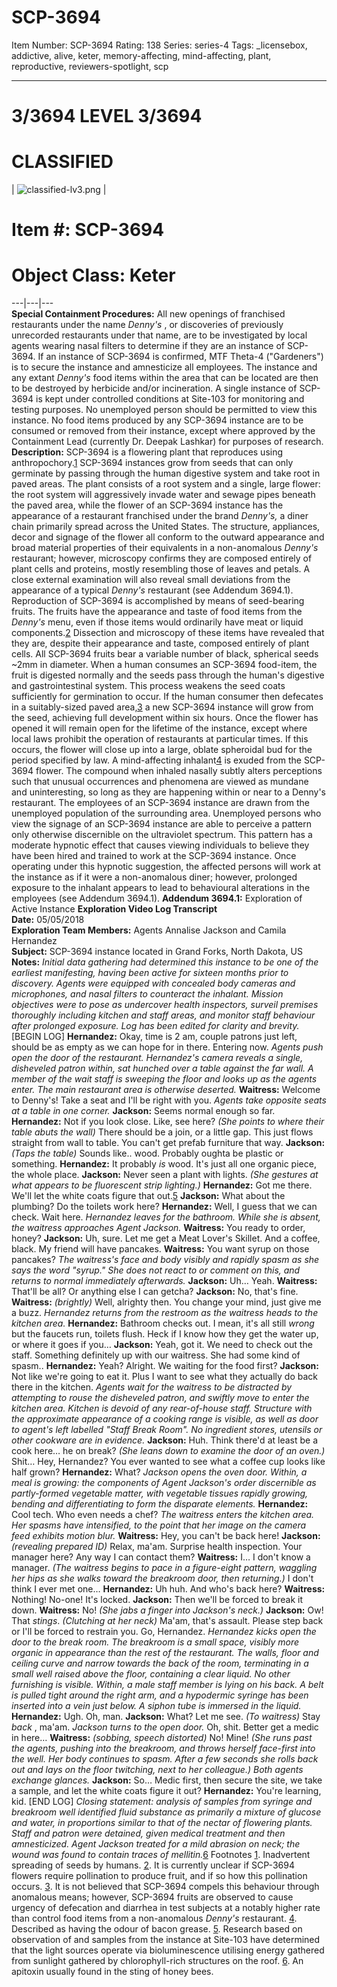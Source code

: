 # SCP-3694
Item Number: SCP-3694
Rating: 138
Series: series-4
Tags: _licensebox, addictive, alive, keter, memory-affecting, mind-affecting, plant, reproductive, reviewers-spotlight, scp

---

# 3/3694 LEVEL 3/3694
# CLASSIFIED
| ![classified-lv3.png](https://scp-wiki.wdfiles.com/local--files/component%3Aclassified-decoration-base/classified-lv3.png) | 
# Item #: SCP-3694
# Object Class: Keter  
---|---|---  
**Special Containment Procedures:** All new openings of franchised restaurants under the name _Denny's_ , or discoveries of previously unrecorded restaurants under that name, are to be investigated by local agents wearing nasal filters to determine if they are an instance of SCP-3694.
If an instance of SCP-3694 is confirmed, MTF Theta-4 ("Gardeners") is to secure the instance and amnesticize all employees. The instance and any extant _Denny's_ food items within the area that can be located are then to be destroyed by herbicide and/or incineration.
A single instance of SCP-3694 is kept under controlled conditions at Site-103 for monitoring and testing purposes. No unemployed person should be permitted to view this instance.
No food items produced by any SCP-3694 instance are to be consumed or removed from their instance, except where approved by the Containment Lead (currently Dr. Deepak Lashkar) for purposes of research.
**Description:** SCP-3694 is a flowering plant that reproduces using anthropochory.[1](javascript:;) SCP-3694 instances grow from seeds that can only germinate by passing through the human digestive system and take root in paved areas. The plant consists of a root system and a single, large flower: the root system will aggressively invade water and sewage pipes beneath the paved area, while the flower of an SCP-3694 instance has the appearance of a restaurant franchised under the brand _Denny's,_ a diner chain primarily spread across the United States.
The structure, appliances, decor and signage of the flower all conform to the outward appearance and broad material properties of their equivalents in a non-anomalous _Denny's_ restaurant; however, microscopy confirms they are composed entirely of plant cells and proteins, mostly resembling those of leaves and petals. A close external examination will also reveal small deviations from the appearance of a typical _Denny's_ restaurant (see Addendum 3694.1).
Reproduction of SCP-3694 is accomplished by means of seed-bearing fruits. The fruits have the appearance and taste of food items from the _Denny's_ menu, even if those items would ordinarily have meat or liquid components.[2](javascript:;) Dissection and microscopy of these items have revealed that they are, despite their appearance and taste, composed entirely of plant cells. All SCP-3694 fruits bear a variable number of black, spherical seeds ~2mm in diameter.
When a human consumes an SCP-3694 food-item, the fruit is digested normally and the seeds pass through the human's digestive and gastrointestinal system. This process weakens the seed coats sufficiently for germination to occur. If the human consumer then defecates in a suitably-sized paved area,[3](javascript:;) a new SCP-3694 instance will grow from the seed, achieving full development within six hours. Once the flower has opened it will remain open for the lifetime of the instance, except where local laws prohibit the operation of restaurants at particular times. If this occurs, the flower will close up into a large, oblate spheroidal bud for the period specified by law.
A mind-affecting inhalant[4](javascript:;) is exuded from the SCP-3694 flower. The compound when inhaled nasally subtly alters perceptions such that unusual occurrences and phenomena are viewed as mundane and uninteresting, so long as they are happening within or near to a Denny's restaurant.
The employees of an SCP-3694 instance are drawn from the unemployed population of the surrounding area. Unemployed persons who view the signage of an SCP-3694 instance are able to perceive a pattern only otherwise discernible on the ultraviolet spectrum. This pattern has a moderate hypnotic effect that causes viewing individuals to believe they have been hired and trained to work at the SCP-3694 instance. Once operating under this hypnotic suggestion, the affected persons will work at the instance as if it were a non-anomalous diner; however, prolonged exposure to the inhalant appears to lead to behavioural alterations in the employees (see Addendum 3694.1).
**Addendum 3694.1:** Exploration of Active Instance
**Exploration Video Log Transcript**  
**Date:** 05/05/2018  
**Exploration Team Members:** Agents Annalise Jackson and Camila Hernandez  
**Subject:** SCP-3694 instance located in Grand Forks, North Dakota, US
**Notes:** _Initial data gathering had determined this instance to be one of the earliest manifesting, having been active for sixteen months prior to discovery. Agents were equipped with concealed body cameras and microphones, and nasal filters to counteract the inhalant. Mission objectives were to pose as undercover health inspectors, surveil premises thoroughly including kitchen and staff areas, and monitor staff behaviour after prolonged exposure._
_Log has been edited for clarity and brevity._
[BEGIN LOG]
**Hernandez:** Okay, time is 2 am, couple patrons just left, should be as empty as we can hope for in there. Entering now.
_Agents push open the door of the restaurant. Hernandez's camera reveals a single, disheveled patron within, sat hunched over a table against the far wall. A member of the wait staff is sweeping the floor and looks up as the agents enter. The main restaurant area is otherwise deserted._
**Waitress:** Welcome to Denny's! Take a seat and I'll be right with you.
_Agents take opposite seats at a table in one corner._
**Jackson:** Seems normal enough so far.
**Hernandez:** Not if you look close. Like, see here? _(She points to where their table abuts the wall)_ There should be a join, or a little gap. This just flows straight from wall to table. You can't get prefab furniture that way.
**Jackson:** _(Taps the table)_ Sounds like.. wood. Probably oughta be plastic or something.
**Hernandez:** It probably _is_ wood. It's just all one organic piece, the whole place.
**Jackson:** Never seen a plant with lights. _(She gestures at what appears to be fluorescent strip lighting.)_
**Hernandez:** Got me there. We'll let the white coats figure that out.[5](javascript:;)
**Jackson:** What about the plumbing? Do the toilets work here?
**Hernandez:** Well, I guess that we can check. Wait here.
_Hernandez leaves for the bathroom. While she is absent, the waitress approaches Agent Jackson._
**Waitress:** You ready to order, honey?
**Jackson:** Uh, sure. Let me get a Meat Lover's Skillet. And a coffee, black. My friend will have pancakes.
**Waitress:** You want syrup on those pancakes?
_The waitress's face and body visibly and rapidly spasm as she says the word "syrup." She does not react to or comment on this, and returns to normal immediately afterwards._
**Jackson:** Uh… Yeah.
**Waitress:** That'll be all? Or anything else I can getcha?
**Jackson:** No, that's fine.
**Waitress:** _(brightly)_ Well, alrighty then. You change your mind, just give me a buzz.
_Hernandez returns from the restroom as the waitress heads to the kitchen area._
**Hernandez:** Bathroom checks out. I mean, it's all still _wrong_ but the faucets run, toilets flush. Heck if I know how they get the water up, or where it goes if you…
**Jackson:** Yeah, got it. We need to check out the staff. Something definitely up with our waitress. She had some kind of spasm..
**Hernandez:** Yeah? Alright. We waiting for the food first?
**Jackson:** Not like we're going to eat it. Plus I want to see what they actually do back there in the kitchen.
_Agents wait for the waitress to be distracted by attempting to rouse the disheveled patron, and swiftly move to enter the kitchen area._
_Kitchen is devoid of any rear-of-house staff. Structure with the approximate appearance of a cooking range is visible, as well as door to agent's left labelled "Staff Break Room". No ingredient stores, utensils or other cookware are in evidence._
**Jackson:** Huh. Think there'd at least be a cook here… he on break? _(She leans down to examine the door of an oven.)_ Shit… Hey, Hernandez? You ever wanted to see what a coffee cup looks like half grown?
**Hernandez:** What?
_Jackson opens the oven door. Within, a meal is growing: the components of Agent Jackson's order discernible as partly-formed vegetable matter, with vegetable tissues rapidly growing, bending and differentiating to form the disparate elements._
**Hernandez:** Cool tech. Who even needs a chef?
_The waitress enters the kitchen area. Her spasms have intensified, to the point that her image on the camera feed exhibits motion blur._
**Waitress:** Hey, you can't be back here!
**Jackson:** _(revealing prepared ID)_ Relax, ma'am. Surprise health inspection. Your manager here? Any way I can contact them?
**Waitress:** I… I don't know a manager. _(The waitress begins to pace in a figure-eight pattern, waggling her hips as she walks toward the breakroom door, then returning.)_ I don't think I ever met one…
**Hernandez:** Uh huh. And who's back here?
**Waitress:** Nothing! No-one! It's locked.
**Jackson:** Then we'll be forced to break it down.
**Waitress:** No! _(She jabs a finger into Jackson's neck.)_
**Jackson:** Ow! That _stings_. _(Clutching at her neck)_ Ma'am, that's assault. Please step back or I'll be forced to restrain you. Go, Hernandez.
_Hernandez kicks open the door to the break room._
_The breakroom is a small space, visibly more organic in appearance than the rest of the restaurant. The walls, floor and ceiling curve and narrow towards the back of the room, terminating in a small well raised above the floor, containing a clear liquid. No other furnishing is visible. Within, a male staff member is lying on his back. A belt is pulled tight around the right arm, and a hypodermic syringe has been inserted into a vein just below. A siphon tube is immersed in the liquid._
**Hernandez:** Ugh. Oh, man.
**Jackson:** What? Let me see. _(To waitress)_ Stay _back_ , ma'am. _Jackson turns to the open door._ Oh, shit. Better get a medic in here…
**Waitress:** _(sobbing, speech distorted)_ No! Mine! _(She runs past the agents, pushing into the breakroom, and throws herself face-first into the well. Her body continues to spasm. After a few seconds she rolls back out and lays on the floor twitching, next to her colleague.)_
_Both agents exchange glances._
**Jackson:** So… Medic first, then secure the site, we take a sample, and let the white coats figure it out?
**Hernandez:** You're learning, kid.
[END LOG]
_Closing statement: analysis of samples from syringe and breakroom well identified fluid substance as primarily a mixture of glucose and water, in proportions similar to that of the nectar of flowering plants. Staff and patron were detained, given medical treatment and then amnesticized. Agent Jackson treated for a mild abrasion on neck; the wound was found to contain traces of mellitin._[6](javascript:;)
Footnotes
[1](javascript:;). Inadvertent spreading of seeds by humans.
[2](javascript:;). It is currently unclear if SCP-3694 flowers require pollination to produce fruit, and if so how this pollination occurs.
[3](javascript:;). It is not believed that SCP-3694 compels this behaviour through anomalous means; however, SCP-3694 fruits are observed to cause urgency of defecation and diarrhea in test subjects at a notably higher rate than control food items from a non-anomalous _Denny's_ restaurant.
[4](javascript:;). Described as having the odour of bacon grease.
[5](javascript:;). Research based on observation of and samples from the instance at Site-103 have determined that the light sources operate via bioluminescence utilising energy gathered from sunlight gathered by chlorophyll-rich structures on the roof.
[6](javascript:;). An apitoxin usually found in the sting of honey bees.